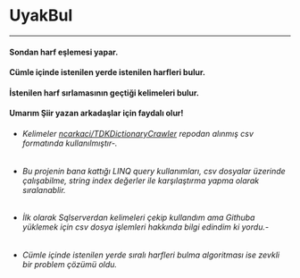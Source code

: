 # UyakBul
---
#### Sondan harf eşlemesi yapar.
#### Cümle içinde istenilen yerde istenilen harfleri bulur.
#### İstenilen harf sırlamasının geçtiği kelimeleri bulur.
#### Umarım Şiir yazan arkadaşlar için faydalı olur!

- ###### Kelimeler [ncarkaci/TDKDictionaryCrawler](https://github.com/ncarkaci/TDKDictionaryCrawler/blob/master/TDK_S%C3%B6zl%C3%BCk_Kelime_Listesi.txt) repodan alınmış csv formatında kullanılmıştır-.
- ###### Bu projenin bana kattığı LINQ query kullanımları, csv dosyalar üzerinde çalışabilme, string index değerler ile karşılaştırma yapma olarak sıralanablir.
- ###### İlk olarak Sqlserverdan kelimeleri çekip kullandım ama Githuba yüklemek için csv dosya işlemleri hakkında bilgi edindim ki yordu.- 
- ###### Cümle içinde istenilen yerde sıralı harfleri bulma algoritması ise zevkli bir problem çözümü oldu.
